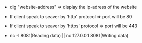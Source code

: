 - dig "website-address" => display the ip-adress of the website

- If client speak to seaver by 'http' protocol => port will be 80

- If client speak to seaver by 'https' protocol => port will be 443

- nc -l 8081(Reading data) || nc 127.0.0.1 8081(Writing data)